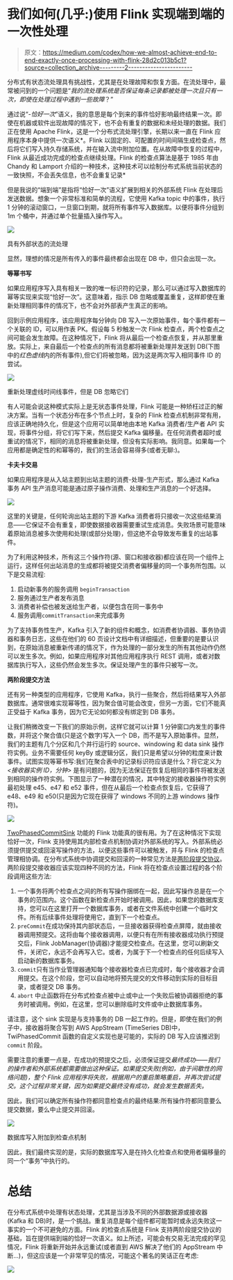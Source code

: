 # 我们如何(几乎:)使用 Flink 实现端到端的一次性处理

> 原文：<https://medium.com/codex/how-we-almost-achieve-end-to-end-exactly-once-processing-with-flink-28d2c013b5c1?source=collection_archive---------2----------------------->

分布式有状态流处理具有挑战性，尤其是在处理故障和恢复方面。在流处理中，最常被问到的一个问题是“*我的流处理系统是否保证每条记录都被处理一次且只有一次，即使在处理过程中遇到一些故障*？”

通过说“*-恰好一次*”语义，我的意思是每个到来的事件恰好影响最终结果一次。即使在机器或软件出现故障的情况下，也不会有重复的数据和未经处理的数据。我们正在使用 Apache Flink，这是一个分布式流处理引擎，长期以来一直在 Flink 应用程序本身中提供一次语义*。Flink 以固定的、可配置的时间间隔生成检查点，然后将它们写入持久存储系统，并在输入流中附加位置。在从故障中恢复的过程中，Flink 从最近成功完成的检查点继续处理。Flink 的检查点算法是基于 1985 年由 Chandy 和 Lamport 介绍的一种技术，这种技术可以绘制分布式系统当前状态的一致快照，不会丢失信息，也不会重复记录*

但是我说的“端到端”是指将“恰好一次”语义扩展到相关的外部系统 Flink 在处理后发送数据。想象一个非常标准和简单的流程，它使用 Kafka topic 中的事件，执行 1 分钟的滚动窗口，一旦窗口到期，就将所有事件写入数据库。以便将事件分组到 1m 个桶中，并通过单个批量插入操作写入。

![](img/7c66a73aafc2a652fc3960b9cd4c90d3.png)

具有外部状态的流处理

显然，理想的情况是所有传入的事件最终都会出现在 DB 中，但只会出现一次。

**等幂书写**

如果应用程序写入具有相关一致的唯一标识符的记录，那么可以通过写入数据库的幂等实现来实现“恰好一次”。这意味着，指示 DB 忽略或覆盖重复，这样即使在重新处理相同事件的情况下，也不会对外部表产生真正的影响。

回到示例应用程序，该应用程序每分钟向 DB 写入一次原始事件，每个事件都有一个关联的 ID，可以用作表 PK。假设每 5 秒触发一次 Flink 检查点，两个检查点之间可能会发生故障。在这种情况下，Flink 将从最后一个检查点恢复，并从那里重放。实际上，来自最后一个检查点的所有消息都将被重新处理并发送到 DB(下图中的*红色虚线*内的所有事件),但它们将被忽略，因为这是两次写入相同事件 ID 的尝试。

![](img/21ac3d3964ec5fb3530650cfe7a96609.png)

重新处理虚线时间线事件，但是 DB 忽略它们

有人可能会说这种模式实际上是无状态事件处理，Flink 可能是一种矫枉过正的解决方案。当有一个状态分布在多个节点上时，复杂的 Flink 检查点机制非常有用，应该正确地持久化，但是这个应用可以简单地由本地 Kafka 消费者/生产者 API 实现，将事件分组，将它们写下来，然后提交 Kafka 偏移量。在任何消费者超时或重试的情况下，相同的消息将被重新处理，但没有实际影响。我同意。如果每一个应用都是确定性的和幂等的，我们的生活会容易得多(或者无聊:)。

**卡夫卡交易**

如果应用程序是从入站主题到出站主题的消费-处理-生产形式，那么通过 Kafka 事务 API 生产消息可能是通过原子操作消费、处理和生产消息的一个好选择。

![](img/0183959d835ec89bc8bdd07de277d8ea.png)

这里的关键是，任何轮询出站主题的下游 Kafka 消费者将只接收一次这些结果消息——它保证不会有重复，即使数据接收器需要重试生成消息。失败场景可能意味着原始消息被多次使用和处理(或部分处理)，但这绝不会导致发布重复的出站事件。

为了利用这种技术，所有这三个操作符(源、窗口和接收器)都应该在同一个组件上运行，这样任何出站消息的生成都将被提交消费者偏移量的同一个事务所包围。以下是交易流程:

1.  启动新事务的服务调用 `beginTransaction`
2.  服务通过生产者发布消息
3.  消费者补偿也被发送给生产者，以便包含在同一事务中
4.  服务调用`commitTransaction`来完成事务

为了支持事务性生产，Kafka 引入了新的组件和概念，如消费者协调器、事务协调器和事务日志，这些在他们的 60 页设计文档中有详细描述，但重要的是要认识到，在原始消息被重新传递的情况下，作为处理的一部分发生的所有其他动作仍然可以发生多次。例如，如果应用程序对其他应用程序执行 REST 调用，或者对数据库执行写入，这些仍然会发生多次。保证处理产生的事件只被写一次。

**两阶段提交方法**

还有另一种类型的应用程序，它使用 Kafka，执行一些聚合，然后将结果写入外部数据库。通常很难实现幂等性，因为聚合值可能会改变，但另一方面，它们不能真正受益于 Kafka 事务，因为它无论如何都没有绑定到 DB 事务。

让我们稍微改变一下我们的原始示例，这样它就可以计算 1 分钟窗口内发生的事件数，并将这个聚合值(只是这个数字)写入一个 DB，而不是写入原始事件。显然，我们的主题有几个分区和几个并行运行的 source、windowing 和 data sink 操作符实例。业务不需要任何 keyBy 或逻辑分区，我们只是希望以分钟的粒度来计数事件。试图实现等幂书写:我们在聚合表中的记录标识符应该是什么？将它定义为 *<接收器实例 ID，分钟>* 是有问题的，因为无法保证在恢复后相同的事件将被发送到相同的操作符实例。下图显示了一种潜在的情况，其中特定的接收器操作符实例最初处理 e45、e47 和 e52 事件，但在从最后一个检查点恢复后，它获得了 e48、e49 和 e50(只是因为它现在获得了 windows 不同的上游 windows 操作符)。

![](img/2449185b739030d53db7bb7592988a1c.png)

[TwoPhasedCommitSink](https://nightlies.apache.org/flink/flink-docs-master/api/java/org/apache/flink/streaming/api/functions/sink/TwoPhaseCommitSinkFunction.html) 功能的 Flink 功能真的很有用。为了在这种情况下实现恰好一次，Flink 支持使用其内部检查点机制协调对外部系统的写入。外部系统必须提供提交或回滚写操作的方法，以便这些事件可以被触发，并与 Flink 的检查点管理相协调。在分布式系统中协调提交和回滚的一种常见方法是[两阶段提交协议](https://en.wikipedia.org/wiki/Two-phase_commit_protocol)。两阶段提交接收器应该实现四种不同的方法，Flink 将在检查点设置过程的各个阶段调用这些方法:

1.  一个事务将两个检查点之间的所有写操作捆绑在一起，因此写操作总是在一个事务的范围内。这个函数在新检查点开始时被调用。因此，如果您的数据库支持，您可以在这里打开一个数据库事务，或者在文件系统中创建一个临时文件。所有后续事件处理将使用它，直到下一个检查点。
2.  `preCommit`在成功保持其内部状态后，一旦接收器获得检查点屏障，就由接收器调用预提交。这将由每个接收器调用，以便只有在所有接收器成功执行预提交后，Flink JobManager(协调器)才能提交检查点。在这里，您可以刷新文件，关闭它，永远不会再写入它。或者，为属于下一个检查点的任何后续写入启动新的数据库事务。
3.  `commit`只有当作业管理器通知每个接收器检查点已完成时，每个接收器才会调用提交。在这个阶段，您可以自动地将预先提交的文件移动到实际的目标目录，或者提交 DB 事务。
4.  `abort` 中止函数将在分布式检查点被中止或中止一个失败后被协调器拒绝的事务时被调用。例如，在这里，您可以删除临时文件或中止数据库事务。

请注意，这个 sink 实现是与支持事务的 DB 一起工作的。但是，即使在我们的例子中，接收器将聚合写到 AWS AppStream (TimeSeries DB)中，TwiPhasedCommit 函数的自定义实现也是可能的，实际的 DB 写入应该推迟到`commit` 阶段。

需要注意的重要一点是，在成功的预提交之后，必须保证提交*最终成功——我们的操作者和外部系统都需要做出这种保证。如果提交失败(例如，由于间歇性的网络问题)，整个 Flink 应用程序将失败，根据用户的重启策略重启，并再次尝试提交。这个过程非常关键，因为如果提交最终没有成功，就会发生数据丢失。*

因此，我们可以确定所有操作符都同意检查点的最终结果:所有操作符都同意要么提交数据，要么中止提交并回滚。

![](img/42052ef1bba8906599cf7f3980aa7ce3.png)

数据库写入附加到检查点机制

因此，我们最终实现的是，实际的数据库写入是在持久化检查点和使用者偏移量的同一个“事务”中执行的。

# **总结**

在分布式系统中处理有状态处理，尤其是当涉及不同的外部数据源或接收器(Kafka 和 DB)时，是一个挑战。重复消息是每个组件都可能暂时或永远失败这一事实的一个不可避免的方面。Flink 的检查点系统是 Flink 支持两阶段提交协议的基础，旨在提供端到端的恰好一次语义。如上所述，可能会有交易无法完成的罕见情况，Flink 将重新开始并永远重试(或者直到 AWS 解决了他们的 AppStream 中断…)，但这应该是一个非常罕见的情况，可能这个著名的笑话正在考虑:

![](img/3238195306afc1171497eede57a2e11e.png)